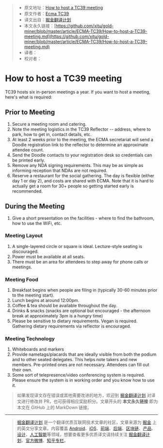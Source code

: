 > * 原文地址：[How to host a TC39 meeting](https://github.com/tc39/how-we-work/blob/master/host.md)
> * 原文作者：[Ecma TC39](https://github.com/tc39/how-we-work)
> * 译文出自：[掘金翻译计划](https://github.com/xitu/gold-miner)
> * 本文永久链接：[https://github.com/xitu/gold-miner/blob/master/article/ECMA-TC39/How-to-host-a-TC39-meeting.md](https://github.com/xitu/gold-miner/blob/master/article/ECMA-TC39/How-to-host-a-TC39-meeting.md)
> * 译者：
> * 校对者：
# How to host a TC39 meeting

TC39 hosts six in-person meetings a year. If you want to host a meeting, here's what is required:

## Prior to Meeting
1. Secure a meeting room and catering.
1. Note the meeting logistics in the TC39 Reflector -- address, where to park, how to get in, contact details, etc.
1. At least 2 weeks prior to the meeting, the ECMA secretariat will send a Doodle registration link to the reflector to determine an approximate attendee count.
1. Send the Doodle contacts to your registration desk so credentials can be printed early.
1. Remove any NDA signing requirements. This may be as simple as informing reception that NDAs are not required.
1. Reserve a restaurant for the social gathering. The day is flexible (either day 1 or day 2), and costs are shared with ECMA. Note that it is hard to actually get a room for 30+ people so getting started early is recommended.

## During the Meeting
1. Give a short presentation on the facilities - where to find the bathroom, how to use the WiFi, etc.

### Meeting Layout
1. A single-layered circle or square is ideal. Lecture-style seating is discouraged.
1. Power must be available at all seats. 
1. There must be an area for attendees to step away for phone calls or meetings.

### Meeting Food
1. Breakfast begins when people are filing in (typically 30-60 minutes prior to the meeting start).
1. Lunch begins at around 12:00pm.
1. Coffee & tea should be available throughout the day.
1. Drinks & snacks (snacks are optional but encouraged - the afternoon break at approximately 3pm is a hungry time)
1. Please be sensitive to dietary requirements. Vegan is required. Gathering dietary requirements via reflector is encouraged.

### Meeting Technology
1. Whiteboards and markers
1. Provide nametags/placards that are ideally visible from both the podium and to other seated delegates. This helps note takers and new members. Pre-printed ones are not necessary. Attendees can fill out their own.
1. Some sort of telepresence/video conferencing system is required. Please ensure the system is in working order and you know how to use it.
> 如果发现译文存在错误或其他需要改进的地方，欢迎到 [掘金翻译计划](https://github.com/xitu/gold-miner) 对译文进行修改并 PR，也可获得相应奖励积分。文章开头的 **本文永久链接** 即为本文在 GitHub 上的 MarkDown 链接。
---
> [掘金翻译计划](https://github.com/xitu/gold-miner) 是一个翻译优质互联网技术文章的社区，文章来源为 [掘金](https://juejin.im) 上的英文分享文章。内容覆盖 [Android](https://github.com/xitu/gold-miner#android)、[iOS](https://github.com/xitu/gold-miner#ios)、[前端](https://github.com/xitu/gold-miner#前端)、[后端](https://github.com/xitu/gold-miner#后端)、[区块链](https://github.com/xitu/gold-miner#区块链)、[产品](https://github.com/xitu/gold-miner#产品)、[设计](https://github.com/xitu/gold-miner#设计)、[人工智能](https://github.com/xitu/gold-miner#人工智能)等领域，想要查看更多优质译文请持续关注 [掘金翻译计划](https://github.com/xitu/gold-miner)、[官方微博](http://weibo.com/juejinfanyi)、[知乎专栏](https://zhuanlan.zhihu.com/juejinfanyi)。